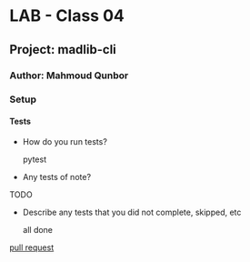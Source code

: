 # LAB - Class 04

## Project: madlib-cli

### Author: Mahmoud Qunbor

### Setup

#### Tests

- How do you run tests?

    pytest
- Any tests of note?

TODO

- Describe any tests that you did not complete, skipped, etc

    all done

[pull request](https://github.com/modesq/madlib-cli/pull/1)
